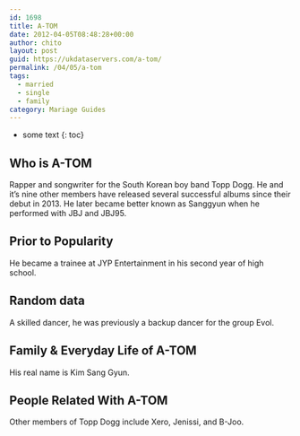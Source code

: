 ```yaml
---
id: 1698
title: A-TOM
date: 2012-04-05T08:48:28+00:00
author: chito
layout: post
guid: https://ukdataservers.com/a-tom/
permalink: /04/05/a-tom  
tags:
  - married
  - single
  - family
category: Mariage Guides
---
```


* some text
{: toc}


## Who is  A-TOM
                  
                  
                  
Rapper and songwriter for the South Korean boy band Topp Dogg. He and it&#8217;s nine other members have released several successful albums since their debut in 2013. He later became better known as Sanggyun when he performed with JBJ and JBJ95.
                  
                
                
                
## Prior to Popularity 
                  
                  
                  
He became a trainee at JYP Entertainment in his second year of high school. 
                  
                
                
                
## Random data 
                  
                  
                  
A skilled dancer, he was previously a backup dancer for the group Evol. 
                  
                
                
                
## Family & Everyday Life of A-TOM
                  
                  
                  
His real name is Kim Sang Gyun.
                  
                
                
                
## People Related With  A-TOM
                  
                  
                  
Other members of Topp Dogg include Xero, Jenissi, and B-Joo.
                  
                
              
            
          
          
          
    
    
  

